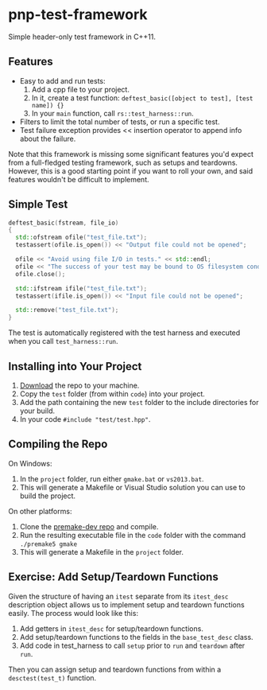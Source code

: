 pnp-test-framework
==================

Simple header-only test framework in C++11.

## Features

* Easy to add and run tests: <br>
  1) Add a cpp file to your project. <br>
  2) In it, create a test function: `deftest_basic([object to test], [test name]) {}` <br>
  3) In your `main` function, call `rs::test_harness::run`. <br>
* Filters to limit the total number of tests, or run a specific test.
* Test failure exception provides << insertion operator to append info about the failure.

Note that this framework is missing some significant features you'd expect from a full-fledged testing framework, such as setups and teardowns. However, this is a good starting point if you want to roll your own, and said features wouldn't be difficult to implement.

## Simple Test

```cpp
deftest_basic(fstream, file_io)
{
  std::ofstream ofile("test_file.txt");
  testassert(ofile.is_open()) << "Output file could not be opened";

  ofile << "Avoid using file I/O in tests." << std::endl;
  ofile << "The success of your test may be bound to OS filesystem conditions." << std::endl;
  ofile.close();

  std::ifstream ifile("test_file.txt");
  testassert(ifile.is_open()) << "Input file could not be opened";

  std::remove("test_file.txt");
}
```

The test is automatically registered with the test harness and executed when you call `test_harness::run`.

## Installing into Your Project

1. [Download](https://github.com/roskittle/pnp-test-framework/archive/master.zip) the repo to your machine.
2. Copy the `test` folder (from within `code`) into your project.
3. Add the path containing the new `test` folder to the include directories for your build.
4. In your code `#include "test/test.hpp"`.

## Compiling the Repo

On Windows: <br>
1. In the `project` folder, run either `gmake.bat` or `vs2013.bat`.<br>
2. This will generate a Makefile or Visual Studio solution you can use to build the project.<br>

On other platforms:<br>
1. Clone the [premake-dev repo](https://bitbucket.org/premake/premake-dev) and compile.<br>
2. Run the resulting executable file in the `code` folder with the command `./premake5 gmake`<br>
3. This will generate a Makefile in the `project` folder.<br>

## Exercise: Add Setup/Teardown Functions

Given the structure of having an `itest` separate from its `itest_desc` description object allows us to implement setup and teardown functions easily. The process would look like this:

1. Add getters in `itest_desc` for setup/teardown functions.
2. Add setup/teardown functions to the fields in the `base_test_desc` class.
3. Add code in test_harness to call `setup` prior to `run` and `teardown` after `run`.

Then you can assign setup and teardown functions from within a `desctest(test_t)` function.
